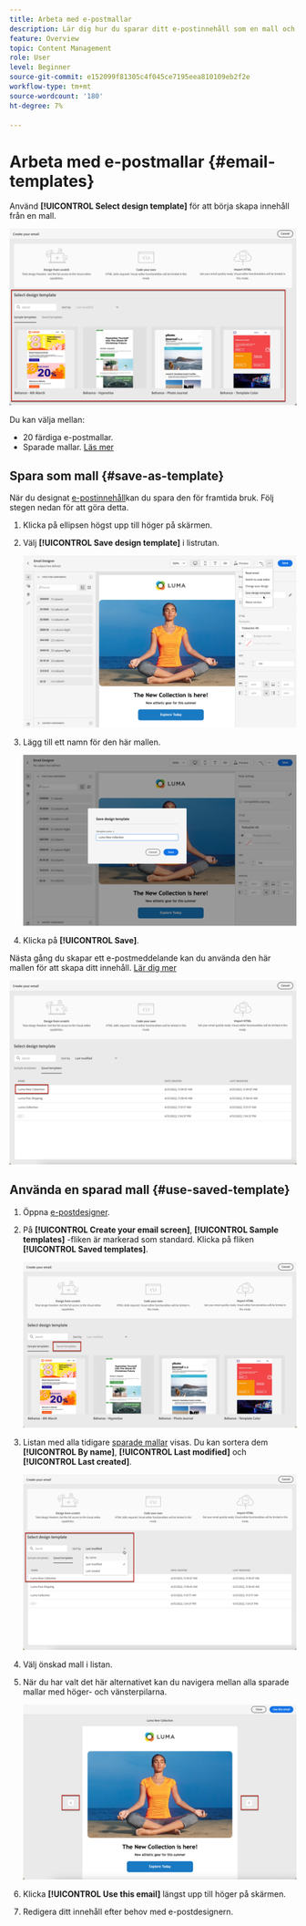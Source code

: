 ```yaml
---
title: Arbeta med e-postmallar
description: Lär dig hur du sparar ditt e-postinnehåll som en mall och återanvänder det i Journey Optimizer
feature: Overview
topic: Content Management
role: User
level: Beginner
source-git-commit: e152099f81305c4f045ce7195eea810109eb2f2e
workflow-type: tm+mt
source-wordcount: '180'
ht-degree: 7%

---
```


# Arbeta med e-postmallar {#email-templates}

Använd **[!UICONTROL Select design template]** för att börja skapa innehåll från en mall.

![](assets/email_designer-templates.png)

Du kan välja mellan:
* 20 färdiga e-postmallar.
* Sparade mallar. [Läs mer](#save-as-template)

## Spara som mall {#save-as-template}

När du designat [e-postinnehåll](design-emails.md)kan du spara den för framtida bruk. Följ stegen nedan för att göra detta.

1. Klicka på ellipsen högst upp till höger på skärmen.

1. Välj **[!UICONTROL Save design template]** i listrutan.

   ![](assets/email_designer-save-template.png)

1. Lägg till ett namn för den här mallen.

   ![](assets/email_designer-template-name.png)

1. Klicka på **[!UICONTROL Save]**.

Nästa gång du skapar ett e-postmeddelande kan du använda den här mallen för att skapa ditt innehåll. [Lär dig mer](#use-saved-template)

![](assets/email_designer-saved-template.png)

## Använda en sparad mall {#use-saved-template}

1. Öppna [e-postdesigner](create-email-content.md).

1. På **[!UICONTROL Create your email screen]**, **[!UICONTROL Sample templates]** -fliken är markerad som standard. Klicka på fliken **[!UICONTROL Saved templates]**.  

   ![](assets/email_designer-saved-templates-tab.png)

1. Listan med alla tidigare [sparade mallar](#save-as-template) visas. Du kan sortera dem **[!UICONTROL By name]**, **[!UICONTROL Last modified]** och **[!UICONTROL Last created]**.

   ![](assets/email_designer-saved-templates.png)

1. Välj önskad mall i listan.

1. När du har valt det här alternativet kan du navigera mellan alla sparade mallar med höger- och vänsterpilarna.

   ![](assets/email_designer-saved-templates-navigate.png)

1. Klicka **[!UICONTROL Use this email]** längst upp till höger på skärmen.

1. Redigera ditt innehåll efter behov med e-postdesignern.

